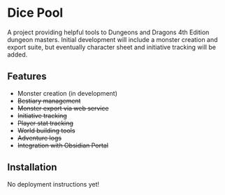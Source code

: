 # Dice Pool

A project providing helpful tools to Dungeons and Dragons 4th Edition dungeon masters. Initial
development will include a monster creation and export suite, but eventually character sheet
and initiative tracking will be added.


## Features

* Monster creation (in development)
* <strike>Bestiary management</strike>
* <strike>Monster export via web service</strike>
* <strike>Initiative tracking</strike>
* <strike>Player stat tracking</strike>
* <strike>World building tools</strike>
* <strike>Adventure logs</strike>
* <strike>Integration with Obsidian Portal</strike>


## Installation

No deployment instructions yet!
